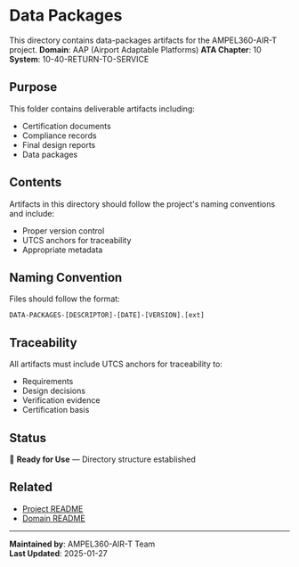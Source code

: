 # Data Packages
This directory contains data-packages artifacts for the AMPEL360-AIR-T project.
**Domain**: AAP (Airport Adaptable Platforms)
**ATA Chapter**: 10
**System**: 10-40-RETURN-TO-SERVICE

## Purpose
This folder contains deliverable artifacts including:
- Certification documents
- Compliance records
- Final design reports
- Data packages

## Contents
Artifacts in this directory should follow the project's naming conventions and include:
- Proper version control
- UTCS anchors for traceability
- Appropriate metadata

## Naming Convention
Files should follow the format:
```
DATA-PACKAGES-[DESCRIPTOR]-[DATE]-[VERSION].[ext]
```

## Traceability
All artifacts must include UTCS anchors for traceability to:
- Requirements
- Design decisions
- Verification evidence
- Certification basis

## Status
🚧 **Ready for Use** — Directory structure established

## Related
- [Project README](../../../README.md)
- [Domain README](../../../../README.md)

---
**Maintained by**: AMPEL360-AIR-T Team  
**Last Updated**: 2025-01-27
